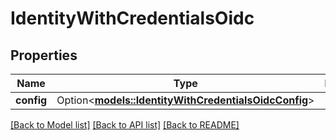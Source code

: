# IdentityWithCredentialsOidc

## Properties

Name | Type | Description | Notes
------------ | ------------- | ------------- | -------------
**config** | Option<[**models::IdentityWithCredentialsOidcConfig**](identityWithCredentialsOidcConfig.md)> |  | [optional]

[[Back to Model list]](../README.md#documentation-for-models) [[Back to API list]](../README.md#documentation-for-api-endpoints) [[Back to README]](../README.md)


